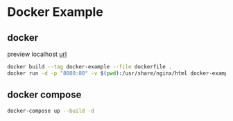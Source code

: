 # Docker Example
## docker
preview localhost [url](http://localhost:8080) 

```bash
docker build --tag docker-example --file dockerfile .
docker run -d -p "8080:80" -v $(pwd):/usr/share/nginx/html docker-example
```

## docker compose

```bash
docker-compose up --build -d
```
